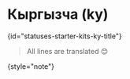 # Кыргызча (ky)
{id="statuses-starter-kits-ky-title"}


> All lines are translated 😊
>
{style="note"}
